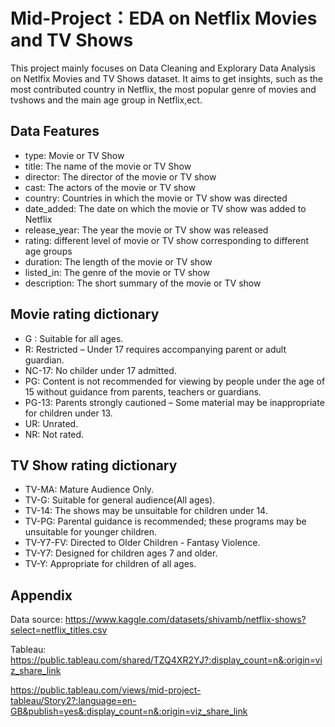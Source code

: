 
# Mid-Project：EDA on Netflix Movies and TV Shows

This project mainly focuses on Data Cleaning and Explorary Data Analysis on Netlfix Movies and TV Shows dataset. It aims to get insights, such as the most contributed country in Netflix, the most popular genre of movies and tvshows and the main age group in Netflix,ect.


## Data Features

- type: Movie or TV Show
- title: The name of the movie or TV Show 
- director: The director of the movie or TV show
- cast: The actors of the movie or TV show
- country: Countries in which the movie or TV show was directed
- date_added: The date on which the movie or TV show was added to Netflix
- release_year: The year the movie or TV show was released
- rating: different level of movie or TV show corresponding to different age groups
- duration: The length of the movie or TV show
- listed_in: The genre of the movie or TV show
- description: The short summary of the movie or TV show

## Movie rating dictionary
- G : Suitable for all ages.
- R: Restricted – Under 17 requires accompanying parent or adult guardian.
- NC-17: No childer under 17 admitted.
- PG: Content is not recommended for viewing by people under the age of 15 without guidance from parents, teachers or guardians.
- PG-13: Parents strongly cautioned – Some material may be inappropriate for children under 13.
- UR: Unrated.
- NR: Not rated.

## TV Show rating dictionary
- TV-MA: Mature Audience Only.
- TV-G: Suitable for general audience(All ages).
- TV-14: The shows may be unsuitable for children under 14.
- TV-PG: Parental guidance is recommended; these programs may be unsuitable for younger children.
- TV-Y7-FV: Directed to Older Children - Fantasy Violence.
- TV-Y7: Designed for children ages 7 and older.
- TV-Y: Appropriate for children of all ages.


## Appendix

Data source: https://www.kaggle.com/datasets/shivamb/netflix-shows?select=netflix_titles.csv 

Tableau: 
https://public.tableau.com/shared/TZQ4XR2YJ?:display_count=n&:origin=viz_share_link

https://public.tableau.com/views/mid-project-tableau/Story2?:language=en-GB&publish=yes&:display_count=n&:origin=viz_share_link


